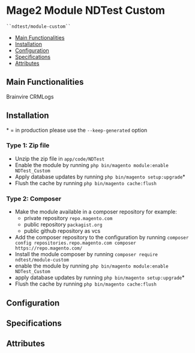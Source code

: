 # Mage2 Module NDTest Custom

    ``ndtest/module-custom``

 - [Main Functionalities](#markdown-header-main-functionalities)
 - [Installation](#markdown-header-installation)
 - [Configuration](#markdown-header-configuration)
 - [Specifications](#markdown-header-specifications)
 - [Attributes](#markdown-header-attributes)


## Main Functionalities
Brainvire CRMLogs

## Installation
\* = in production please use the `--keep-generated` option

### Type 1: Zip file

 - Unzip the zip file in `app/code/NDTest`
 - Enable the module by running `php bin/magento module:enable NDTest_Custom`
 - Apply database updates by running `php bin/magento setup:upgrade`\*
 - Flush the cache by running `php bin/magento cache:flush`

### Type 2: Composer

 - Make the module available in a composer repository for example:
    - private repository `repo.magento.com`
    - public repository `packagist.org`
    - public github repository as vcs
 - Add the composer repository to the configuration by running `composer config repositories.repo.magento.com composer https://repo.magento.com/`
 - Install the module composer by running `composer require ndtest/module-custom`
 - enable the module by running `php bin/magento module:enable NDTest_Custom`
 - apply database updates by running `php bin/magento setup:upgrade`\*
 - Flush the cache by running `php bin/magento cache:flush`


## Configuration




## Specifications




## Attributes



